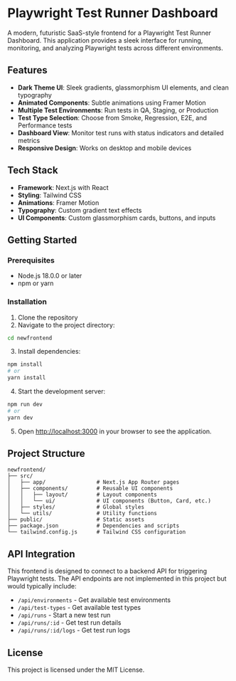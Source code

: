 # Playwright Test Runner Dashboard

A modern, futuristic SaaS-style frontend for a Playwright Test Runner Dashboard. This application provides a sleek interface for running, monitoring, and analyzing Playwright tests across different environments.

## Features

- **Dark Theme UI**: Sleek gradients, glassmorphism UI elements, and clean typography
- **Animated Components**: Subtle animations using Framer Motion
- **Multiple Test Environments**: Run tests in QA, Staging, or Production
- **Test Type Selection**: Choose from Smoke, Regression, E2E, and Performance tests
- **Dashboard View**: Monitor test runs with status indicators and detailed metrics
- **Responsive Design**: Works on desktop and mobile devices

## Tech Stack

- **Framework**: Next.js with React
- **Styling**: Tailwind CSS
- **Animations**: Framer Motion
- **Typography**: Custom gradient text effects
- **UI Components**: Custom glassmorphism cards, buttons, and inputs

## Getting Started

### Prerequisites

- Node.js 18.0.0 or later
- npm or yarn

### Installation

1. Clone the repository
2. Navigate to the project directory:

```bash
cd newfrontend
```

3. Install dependencies:

```bash
npm install
# or
yarn install
```

4. Start the development server:

```bash
npm run dev
# or
yarn dev
```

5. Open [http://localhost:3000](http://localhost:3000) in your browser to see the application.

## Project Structure

```
newfrontend/
├── src/
│   ├── app/                # Next.js App Router pages
│   ├── components/         # Reusable UI components
│   │   ├── layout/         # Layout components
│   │   └── ui/             # UI components (Button, Card, etc.)
│   ├── styles/             # Global styles
│   └── utils/              # Utility functions
├── public/                 # Static assets
├── package.json            # Dependencies and scripts
└── tailwind.config.js      # Tailwind CSS configuration
```

## API Integration

This frontend is designed to connect to a backend API for triggering Playwright tests. The API endpoints are not implemented in this project but would typically include:

- `/api/environments` - Get available test environments
- `/api/test-types` - Get available test types
- `/api/runs` - Start a new test run
- `/api/runs/:id` - Get test run details
- `/api/runs/:id/logs` - Get test run logs

## License

This project is licensed under the MIT License.
